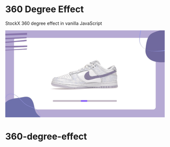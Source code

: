 #  360 Degree Effect

StockX 360 degree effect in vanilla JavaScript


![StockX 360 effect](./screenshot.png)
# 360-degree-effect
